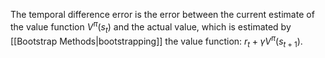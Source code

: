 The temporal difference error is the error between the current estimate of the value function $V^\pi (s_t)$ and the actual value, which is estimated by [[Bootstrap Methods|bootstrapping]] the value function: $r_t + \gamma V^\pi(s_{t+1})$.
